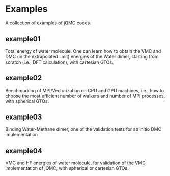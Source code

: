 # Examples

A collection of examples of jQMC codes.

## example01

Total energy of water molecule. One can learn how to obtain the VMC and DMC (in the extrapolated limit) energies of the Water dimer, starting from scratch (i.e., DFT calculation), with cartesian GTOs.

## example02

Benchmarking of MPI/Vectorization on CPU and GPU machines, i.e., how to choose the most efficient number of walkers and number of MPI processes, with spherical GTOs.

## example03

Binding Water-Methane dimer, one of the validation tests for ab initio DMC implementation

## example04

VMC and HF energies of water molecule, for validation of the VMC implementation of jQMC, with spherical or cartesian GTOs.
